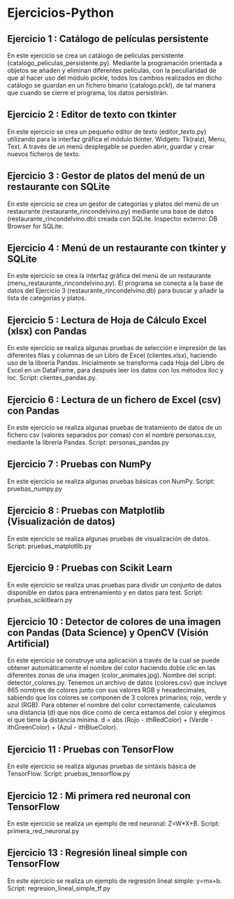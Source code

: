 # Ejercicios-Python

## Ejercicio 1 : Catálogo de películas persistente
En este ejercicio se crea un catálogo de películas persistente (catalogo_peliculas_persistente.py).
Mediante la programación orientada a objetos se añaden y eliminan diferentes películas, con la peculiaridad de que al hacer uso del módulo pickle,  todos los cambios realizados en dicho catálogo se guardan en un fichero binario (catalogo.pckl), de tal manera que cuando se cierre el programa, los datos persistirán.

## Ejercicio 2 : Editor de texto con tkinter
En este ejercicio se crea un pequeño editor de texto (editor_texto.py) utilizando para la interfaz gráfica el módulo tkinter.
Widgets: Tk(raíz), Menu, Text.
A través de un menú desplegable se pueden abrir, guardar y crear nuevos ficheros de texto.

## Ejercicio 3 : Gestor de platos del menú de un restaurante con SQLite
En este ejercicio se crea un gestor de categorías y platos del menú de un restaurante (restaurante_rincondelvino.py) mediante una base de datos (restaurante_rincondelvino.db) creada con SQLite.
Inspector externo: DB Browser for SQLite.

## Ejercicio 4 : Menú de un restaurante con tkinter y SQLite
En este ejercicio se crea la interfaz gráfica del menú de un restaurante (menu_restaurante_rincondelvino.py).
El programa se conecta a la base de datos del Ejercicio 3 (restaurante_rincondelvino.db) para buscar y añadir la lista de categorías y platos.

## Ejercicio 5 : Lectura de Hoja de Cálculo Excel (xlsx) con Pandas
En este ejercicio se realiza algunas pruebas de selección e impresión de las diferentes filas y columnas de un Libro de Excel (clientes.xlsx), haciendo uso de la librería Pandas.
Inicialmente se transforma cada Hoja del Libro de Excel en un DataFrame, para después leer los datos con los métodos iloc y loc.
Script: clientes_pandas.py.

## Ejercicio 6 : Lectura de un fichero de Excel (csv) con Pandas 
En este ejercicio se realiza algunas pruebas de tratamiento de datos de un fichero csv (valores separados por comas) con el nombre personas.csv, mediante la librería Pandas.
Script: personas_pandas.py

## Ejercicio 7 : Pruebas con NumPy
En este ejercicio se realiza algunas pruebas básicas con NumPy.
Script: pruebas_numpy.py

## Ejercicio 8 : Pruebas con Matplotlib (Visualización de datos)
En este ejercicio se realiza algunas pruebas de visualización de datos.
Script: pruebas_matplotlib.py

## Ejercicio 9 : Pruebas con Scikit Learn
En este ejercicio se realiza unas pruebas para dividir un conjunto de datos disponible en datos para entrenamiento y en datos para test.
Script: pruebas_scikitlearn.py

## Ejercicio 10 : Detector de colores de una imagen con Pandas (Data Science) y OpenCV (Visión Artificial)
En este ejercicio se construye una aplicación a través de la cual se puede obtener automáticamente el nombre del color haciendo doble clic en las diferentes zonas de una imagen (color_animales.jpg).
Nombre del script: detector_colores.py.
Tenemos un archivo de datos (colores.csv) que incluye 865 nombres de colores junto con sus valores RGB y hexadecimales, sabiendo que los colores se componen de 3 colores primarios; rojo, verde y azul (RGB). 
Para obtener el nombre del color correctamente, calculamos una distancia (d) que nos dice como de cerca estamos del color y elegimos el que tiene la distancia mínima.
d = abs (Rojo - ithRedColor) + (Verde - ithGreenColor) + (Azul - ithBlueColor).

## Ejercicio 11 : Pruebas con TensorFlow
En este ejercicio se realiza algunas pruebas de sintáxis básica de TensorFlow.
Script: pruebas_tensorflow.py

## Ejercicio 12 : Mi primera red neuronal con TensorFlow
En este ejercicio se realiza un ejemplo de red neuronal: Z=W*X+B. 
Script: primera_red_neuronal.py

## Ejercicio 13 : Regresión lineal simple con TensorFlow
En este ejercicio se realiza un ejemplo de regresión lineal simple: y=mx+b.
Script: regresion_lineal_simple_tf.py

